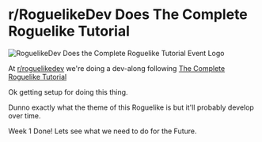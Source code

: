 # r/RoguelikeDev Does The Complete Roguelike Tutorial

![RoguelikeDev Does the Complete Roguelike Tutorial Event Logo](https://i.imgur.com/3MAzEp1.png)

At [r/roguelikedev](https://www.reddit.com/r/roguelikedev/) we're doing a dev-along following [The Complete Roguelike Tutorial](http://rogueliketutorials.com/tutorials/tcod/)

Ok getting setup for doing this thing.

Dunno exactly what the theme of this Roguelike is but it'll probably develop over time.

Week 1 Done! Lets see what we need to do for the Future.
